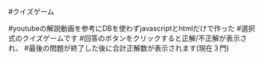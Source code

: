 #クイズゲーム

#youtubeの解説動画を参考にDBを使わずjavascriptとhtmlだけで作った
#選択式のクイズゲームです
#回答のボタンをクリックすると正解/不正解が表示され、
#最後の問題が終了した後に合計正解数が表示されます(現在３門)